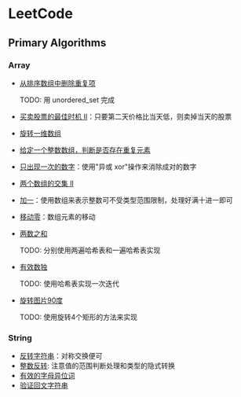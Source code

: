 # LeetCode

## Primary Algorithms

### Array

- [从排序数组中删除重复项](https://github.com/runningIris/LeetCode/blob/master/algorithms/primary/array/duplicated-keys.cpp)

    TODO: 用 unordered_set 完成

- [买卖股票的最佳时机 II](https://github.com/runningIris/LeetCode/blob/master/algorithms/primary/array/max-profit.cpp)：只要第二天价格比当天低，则卖掉当天的股票
- [旋转一维数组](https://github.com/runningIris/LeetCode/blob/master/algorithms/primary/array/rotate.cpp)
- [给定一个整数数组，判断是否存在重复元素](https://github.com/runningIris/LeetCode/blob/master/algorithms/primary/array/contains-duplicate.cpp)
- [只出现一次的数字](https://github.com/runningIris/LeetCode/blob/master/algorithms/primary/array/single-number.cpp)：使用"异或 xor"操作来消除成对的数字
- [两个数组的交集 II](https://github.com/runningIris/LeetCode/blob/master/algorithms/array/primary/intersect.cpp)
- [加一](https://github.com/runningIris/LeetCode/blob/master/algorithms/primary/array/plus-one.cpp)：使用数组来表示整数可不受类型范围限制，处理好满十进一即可
- [移动零](https://github.com/runningIris/LeetCode/blob/master/algorithms/primary/array/move-zeroes.cpp)：数组元素的移动
- [两数之和](https://github.com/runningIris/LeetCode/blob/master/algorithms/primary/array/two-sum.cpp)

    TODO: 分别使用两遍哈希表和一遍哈希表实现

- [有效数独](https://github.com/runningIris/LeetCode/blob/master/algorithms/primary/array/is-valid-sudoku.cpp)

    TODO: 使用哈希表实现一次迭代

- [旋转图片90度](https://github.com/runningIris/LeetCode/blob/master/algorithms/primary/array/rotate-image.cpp)

    TODO: 使用旋转4个矩形的方法来实现

### String
- [反转字符串](https://github.com/runningIris/LeetCode/blob/master/algorithms/primary/string/revert-string.cpp)：对称交换便可
- [整数反转](https://github.com/runningIris/LeetCode/blob/master/algorithms/primary/string/revert-int.cpp): 注意值的范围判断处理和类型的隐式转换
- [有效的字母异位词](https://github.com/runningIris/LeetCode/blob/master/algorithms/primary/string/is-anagram.cpp)
- [验证回文字符串](https://github.com/runningIris/LeetCode/blob/master/algorithms/primary/string/is-palindrome.cpp)
